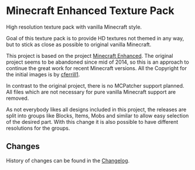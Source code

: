 # Minecraft Enhanced Texture Pack
High resolution texture pack with vanilla Minecraft style.

Goal of this texture pack is to provide HD textures not themed in any way, but to stick as close as possible to original vanilla Minecraft.

This project is based on the project [Minecraft Enhanced](http://www.minecraftforum.net/forums/mapping-and-modding/resource-packs/1234744-32x-64x-96x-128x-256x-v1-7-9-minecraft-enhanced). The original project seems to be abandoned since mid of 2014, so this is an approach to continue the great work for recent Minecraft versions.
All the Copyright for the initial images is by [cferrill1](http://www.minecraftforum.net/members/cferrill1).

In contrast to the original project, there is no MCPatcher support planned. All files which are not necessary for pure vanilla Minecraft support are removed.

As not everybody likes all designs included in this project, the releases are split into groups like Blocks, Items, Mobs and similar to allow easy selection of the desired part. With this change it is also possible to have different resolutions for the groups.


## Changes
History of changes can be found in the [Changelog](https://github.com/EtlamGit/MinecraftEnhancedTexturePack/wiki/Changelog).
